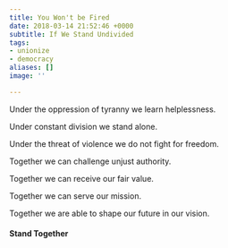 ```yaml
---
title: You Won't be Fired
date: 2018-03-14 21:52:46 +0000
subtitle: If We Stand Undivided
tags:
- unionize
- democracy
aliases: []
image: ''

---
```

Under the oppression of tyranny we learn helplessness.

Under constant division we stand alone.

Under the threat of violence we do not fight for freedom.

Together we can challenge unjust authority.

Together we can receive our fair value.

Together we can serve our mission.

Together we are able to shape our future in our vision.

#### **Stand Together**